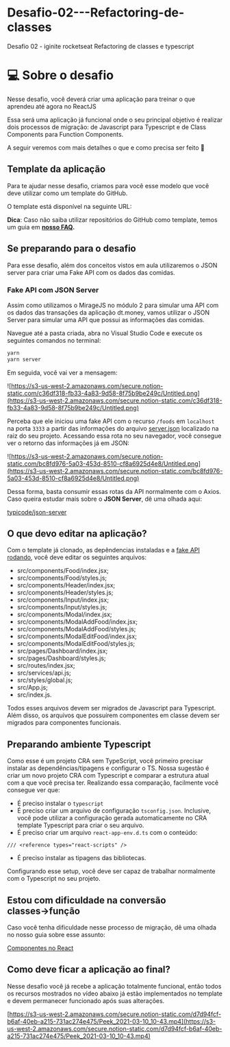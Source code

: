 # Desafio-02---Refactoring-de-classes
Desafio 02 - iginite rocketseat Refactoring de classes e typescript
# 💻 Sobre o desafio

Nesse desafio, você deverá criar uma aplicação para treinar o que aprendeu até agora no ReactJS

Essa será uma aplicação já funcional onde o seu principal objetivo é realizar dois processos de migração: de Javascript para Typescript e de Class Components para Function Components.

A seguir veremos com mais detalhes o que e como precisa ser feito 🚀

## Template da aplicação

Para te ajudar nesse desafio, criamos para você esse modelo que você deve utilizar como um template do GitHub.

O template está disponível na seguinte URL:

[](https://github.com/rocketseat-education/ignite-template-reactjs-refactoring-classes-ts)

**Dica**: Caso não saiba utilizar repositórios do GitHub como template, temos um guia em **[nosso FAQ](https://www.notion.so/FAQ-Desafios-ddd8fcdf2339436a816a0d9e45767664).**

## Se preparando para o desafio

Para esse desafio, além dos conceitos vistos em aula utilizaremos o JSON server para criar uma Fake API com os dados das comidas.

### Fake API com JSON Server

Assim como utilizamos o MirageJS no módulo 2 para simular uma API com os dados das transações da aplicação dt.money, vamos utilizar o JSON Server para simular uma API que possui as informações das comidas. 

Navegue até a pasta criada, abra no Visual Studio Code e execute os seguintes comandos no terminal:

```bash
yarn
yarn server
```

Em seguida, você vai ver a mensagem:

![https://s3-us-west-2.amazonaws.com/secure.notion-static.com/c36df318-fb33-4a83-9d58-8f75b9be249c/Untitled.png](https://s3-us-west-2.amazonaws.com/secure.notion-static.com/c36df318-fb33-4a83-9d58-8f75b9be249c/Untitled.png)

Perceba que ele iniciou uma fake API com o recurso `/foods` em `localhost` na porta `3333` a partir das informações do arquivo [server.json](https://github.com/rocketseat-education/ignite-template-reactjs-refactoring-classes-ts/blob/master/server.json) localizado na raiz do seu projeto. Acessando essa rota no seu navegador, você consegue ver o retorno das informações já em JSON:

![https://s3-us-west-2.amazonaws.com/secure.notion-static.com/bc8fd976-5a03-453d-8510-cf8a6925d4e8/Untitled.png](https://s3-us-west-2.amazonaws.com/secure.notion-static.com/bc8fd976-5a03-453d-8510-cf8a6925d4e8/Untitled.png)

Dessa forma, basta consumir essas rotas da API normalmente com o Axios. Caso queira estudar mais sobre o **JSON Server**, dê uma olhada aqui:

[typicode/json-server](https://github.com/typicode/json-server)

## O que devo editar na aplicação?

Com o template já clonado, as depêndencias instaladas e a [fake API rodando](https://www.notion.so/Desafio-02-Refactoring-de-classes-e-typescript-4571541e7f8c4799bd191b6cfb53802c), você deve editar os seguintes arquivos:

- src/components/Food/index.jsx;
- src/components/Food/styles.js;
- src/components/Header/index.jsx;
- src/components/Header/styles.js;
- src/components/Input/index.jsx;
- src/components/Input/styles.js;
- src/components/Modal/index.jsx;
- src/components/ModalAddFood/index.jsx;
- src/components/ModalAddFood/styles.js;
- src/components/ModalEditFood/index.jsx;
- src/components/ModalEditFood/styles.js;
- src/pages/Dashboard/index.jsx;
- src/pages/Dashboard/styles.js;
- src/routes/index.jsx;
- src/services/api.js;
- src/styles/global.js;
- src/App.js;
- src/index.js.

Todos esses arquivos devem ser migrados de Javascript para Typescript. Além disso, os arquivos que possuírem componentes em classe devem ser migrados para componentes funcionais.

## Preparando ambiente Typescript

Como esse é um projeto CRA sem TypeScript, você primeiro precisar instalar as dependências/tipagens e configurar o TS. Nossa sugestão é criar um novo projeto CRA com Typescript e comparar a estrutura atual com a que você precisa ter. Realizando essa comparação, facilmente você consegue ver que:

- É preciso instalar o `typescript`
- É preciso criar um arquivo de configuração `tsconfig.json`. Inclusive, você pode utilizar a configuração gerada automaticamente no CRA template Typescript para criar o seu arquivo.
- É preciso criar um arquivo `react-app-env.d.ts` com o conteúdo:

```tsx
/// <reference types="react-scripts" />
```

- É preciso instalar as tipagens das bibliotecas.

Configurando esse setup, você deve ser capaz de trabalhar normalmente com o Typescript no seu projeto.

## Estou com dificuldade na conversão classes→função

Caso você tenha dificuldade nesse processo de migração, dê uma olhada no nosso guia sobre esse assunto:

[Componentes no React](https://www.notion.so/Componentes-no-React-6644d41da663405cb29dcaae1693bb9f)

## Como deve ficar a aplicação ao final?

Nesse desafio você já recebe a aplicação totalmente funcional, então todos os recursos mostrados no vídeo abaixo já estão implementados no template e devem permanecer funcionado após suas alterações.

[https://s3-us-west-2.amazonaws.com/secure.notion-static.com/d7d94fcf-b6af-40eb-a215-731ac274e475/Peek_2021-03-10_10-43.mp4](https://s3-us-west-2.amazonaws.com/secure.notion-static.com/d7d94fcf-b6af-40eb-a215-731ac274e475/Peek_2021-03-10_10-43.mp4)

